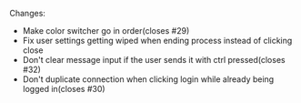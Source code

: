 Changes:
* Make color switcher go in order(closes #29)
* Fix user settings getting wiped when ending process instead of clicking close
* Don't clear message input if the user sends it with ctrl pressed(closes #32)
* Don't duplicate connection when clicking login while already being logged in(closes #30)

